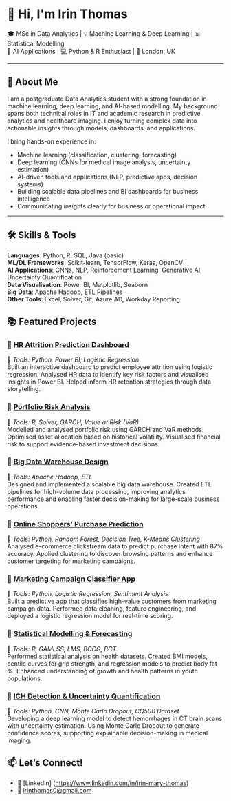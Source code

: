 # 👋 Hi, I'm Irin Thomas

🎓 MSc in Data Analytics | 💡 Machine Learning & Deep Learning | 📊 Statistical Modelling  
🧠 AI Applications | 💻 Python & R Enthusiast | 📍 London, UK  

---

## 🧠 About Me

I am a postgraduate Data Analytics student with a strong foundation in machine learning, deep learning, and AI-based modelling. My background spans both technical roles in IT and academic research in predictive analytics and healthcare imaging. I enjoy turning complex data into actionable insights through models, dashboards, and applications.

I bring hands-on experience in:
- Machine learning (classification, clustering, forecasting)  
- Deep learning (CNNs for medical image analysis, uncertainty estimation)  
- AI-driven tools and applications (NLP, predictive apps, decision systems)  
- Building scalable data pipelines and BI dashboards for business intelligence  
- Communicating insights clearly for business or operational impact  

---

## 🛠️ Skills & Tools

**Languages**: Python, R, SQL, Java (basic)  
**ML/DL Frameworks**: Scikit-learn, TensorFlow, Keras, OpenCV  
**AI Applications**: CNNs, NLP, Reinforcement Learning, Generative AI, Uncertainty Quantification  
**Data Visualisation**: Power BI, Matplotlib, Seaborn  
**Big Data**: Apache Hadoop, ETL Pipelines  
**Other Tools**: Excel, Solver, Git, Azure AD, Workday Reporting

## 📚 Featured Projects

### 📌 [HR Attrition Prediction Dashboard](https://github.com/irinthomas/hr-attrition-dashboard)
🔧 *Tools: Python, Power BI, Logistic Regression*  
Built an interactive dashboard to predict employee attrition using logistic regression. Analysed HR data to identify key risk factors and visualised insights in Power BI. Helped inform HR retention strategies through data storytelling.

### 📌 [Portfolio Risk Analysis](https://github.com/irinthomas/portfolio-risk-analysis)
🔧 *Tools: R, Solver, GARCH, Value at Risk (VaR)*  
Modelled and analysed portfolio risk using GARCH and VaR methods. Optimised asset allocation based on historical volatility. Visualised financial risk to support evidence-based investment decisions.

### 📌 [Big Data Warehouse Design](https://github.com/irinthomas/big-data-warehouse)
🔧 *Tools: Apache Hadoop, ETL*  
Designed and implemented a scalable big data warehouse. Created ETL pipelines for high-volume data processing, improving analytics performance and enabling faster decision-making for large-scale business operations.

### 📌 [Online Shoppers’ Purchase Prediction](https://github.com/irinthomas/ecommerce-purchase-prediction)
🔧 *Tools: Python, Random Forest, Decision Tree, K-Means Clustering*  
Analysed e-commerce clickstream data to predict purchase intent with 87% accuracy. Applied clustering to discover browsing patterns and enhance customer targeting for marketing campaigns.

### 📌 [Marketing Campaign Classifier App](https://github.com/irinthomas/marketing-campaign-predictor)
🔧 *Tools: Python, Logistic Regression, Sentiment Analysis*  
Built a predictive app that classifies high-value customers from marketing campaign data. Performed data cleaning, feature engineering, and deployed a logistic regression model for real-time scoring.

### 📌 [Statistical Modelling & Forecasting](https://github.com/irinthomas/statistical-health-modelling)
🔧 *Tools: R, GAMLSS, LMS, BCCG, BCT*  
Performed statistical analysis on health datasets. Created BMI models, centile curves for grip strength, and regression models to predict body fat %. Enhanced understanding of growth and health patterns in youth populations.

### 📌 [ICH Detection & Uncertainty Quantification](https://github.com/irinthomas/ich-detection-uncertainty)
🔧 *Tools: Python, CNN, Monte Carlo Dropout, CQ500 Dataset*  
Developing a deep learning model to detect hemorrhages in CT brain scans with uncertainty estimation. Using Monte Carlo Dropout to generate confidence scores, supporting explainable decision-making in medical imaging.
## 📫 Let’s Connect!

- 🔗 [LinkedIn] (https://www.linkedin.com/in/irin-mary-thomas)
- 📧 irinthomas0@gmail.com
